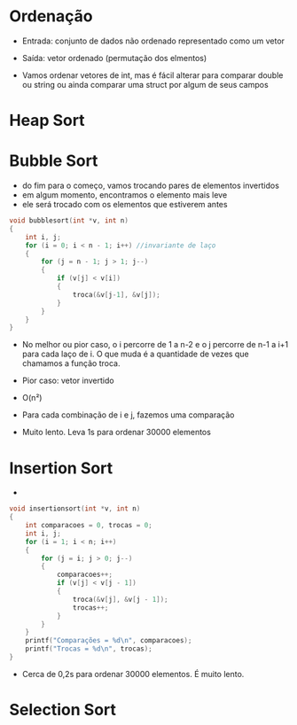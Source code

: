# Ordenação 

* Entrada: conjunto de dados não ordenado representado como um vetor 

* Saída: vetor ordenado (permutação dos elmentos)

* Vamos ordenar vetores de int, mas é fácil alterar para comparar double ou string ou ainda comparar uma struct por algum de seus campos 

# Heap Sort


# Bubble Sort
* do fim para o começo, vamos trocando pares de elementos invertidos 
* em algum momento, encontramos o elemento mais leve
* ele será trocado com os elementos que estiverem antes 

```C
void bubblesort(int *v, int n)
{
    int i, j;
    for (i = 0; i < n - 1; i++) //invariante de laço
    {
        for (j = n - 1; j > 1; j--)
        {
            if (v[j] < v[i])
            {
                troca(&v[j-1], &v[j]);
            }
        }
    }
}

```

* No melhor ou pior caso, o i percorre de 1 a n-2 e o j percorre de n-1 a i+1 para cada laço de i. O que muda é a quantidade de vezes que chamamos a função troca. 

* Pior caso: vetor invertido 
* O(n²)

* Para cada combinação de i e j, fazemos uma comparação 
* Muito lento. Leva 1s para ordenar 30000 elementos

# Insertion Sort 

* 
```C
void insertionsort(int *v, int n)
{
    int comparacoes = 0, trocas = 0;
    int i, j;
    for (i = 1; i < n; i++)
    {
        for (j = i; j > 0; j--)
        {
            comparacoes++;
            if (v[j] < v[j - 1])
            {
                troca(&v[j], &v[j - 1]);
                trocas++;
            }
        }
    }
    printf("Comparações = %d\n", comparacoes);
    printf("Trocas = %d\n", trocas);
}
```

* Cerca de 0,2s para ordenar 30000 elementos. É muito lento.  

# Selection Sort 


